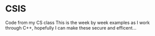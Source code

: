 # CSIS
Code from my CS class
This is the week by week examples as I work through C++, hopefully I can make these secure and efficent...
